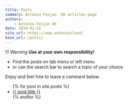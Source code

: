 ```yaml
---
title: Posts
summary: Antonio Feijao  UK articles page
authors:
    - Antonio Feijao UK
date: 2019-01-31
site_url: https://www.antoniocloud/
base_url: /posts/
---
```


!!! Warning
    **Use at your own responsibility!**

- Find the posts on tab menu or left menu
- or use the search bar to search a topic of your choice

Enjoy and feel free to leave a comment below.


<ul>
  {% for post in site.posts %}
    <li>
      <a href="{{ post.url }}">{{ post.title }}</a>
    </li>
  {% endfor %}
</ul>


